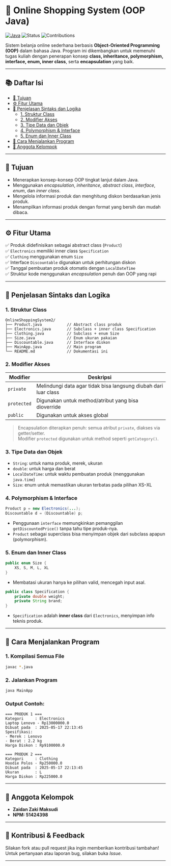 # 🛒 Online Shopping System (OOP Java)

[![Java](https://img.shields.io/badge/Java-17-blue.svg)](https://www.java.com/)
![Status](https://img.shields.io/badge/status-complete-brightgreen)
![Contributions](https://img.shields.io/badge/contributions-welcome-lightgrey)

Sistem belanja online sederhana berbasis **Object-Oriented Programming (OOP)** dalam bahasa Java. Program ini dikembangkan untuk memenuhi tugas kuliah dengan penerapan konsep **class, inheritance, polymorphism, interface, enum, inner class**, serta **encapsulation** yang baik.

---

## 📚 Daftar Isi

- [🎯 Tujuan](#-tujuan)
- [⚙️ Fitur Utama](#-fitur-utama)
- [🧠 Penjelasan Sintaks dan Logika](#-penjelasan-sintaks-dan-logika)
  - [1. Struktur Class](#1-struktur-class)
  - [2. Modifier Akses](#2-modifier-akses)
  - [3. Tipe Data dan Objek](#3-tipe-data-dan-objek)
  - [4. Polymorphism & Interface](#4-polymorphism--interface)
  - [5. Enum dan Inner Class](#5-enum-dan-inner-class)
- [🚀 Cara Menjalankan Program](#-cara-menjalankan-program)
- [👥 Anggota Kelompok](#-anggota-kelompok)

---

## 🎯 Tujuan

- Menerapkan konsep-konsep OOP tingkat lanjut dalam Java.
- Menggunakan *encapsulation*, *inheritance*, *abstract class*, *interface*, *enum*, dan *inner class*.
- Mengelola informasi produk dan menghitung diskon berdasarkan jenis produk.
- Menampilkan informasi produk dengan format yang bersih dan mudah dibaca.

---

## ⚙️ Fitur Utama

✅ Produk didefinisikan sebagai abstract class (`Product`)  
✅ `Electronics` memiliki inner class `Specification`  
✅ `Clothing` menggunakan enum `Size`  
✅ Interface `Discountable` digunakan untuk perhitungan diskon  
✅ Tanggal pembuatan produk otomatis dengan `LocalDateTime`  
✅ Struktur kode menggunakan *encapsulation* penuh dan OOP yang rapi  

---

## 🧠 Penjelasan Sintaks dan Logika

### 1. Struktur Class

```
OnlineShoppingSystem2/
├── Product.java           // Abstract class produk
├── Electronics.java       // Subclass + inner class Specification
├── Clothing.java          // Subclass + enum Size
├── Size.java              // Enum ukuran pakaian
├── Discountable.java      // Interface diskon
├── MainApp.java           // Main program
└── README.md              // Dokumentasi ini
```

### 2. Modifier Akses

| Modifier     | Deskripsi                                                   |
|--------------|-------------------------------------------------------------|
| `private`    | Melindungi data agar tidak bisa langsung diubah dari luar class |
| `protected`  | Digunakan untuk method/atribut yang bisa dioverride         |
| `public`     | Digunakan untuk akses global                                |

> Encapsulation diterapkan penuh: semua atribut `private`, diakses via getter/setter.  
> Modifier `protected` digunakan untuk method seperti `getCategory()`.

### 3. Tipe Data dan Objek

- `String`: untuk nama produk, merek, ukuran
- `double`: untuk harga dan berat
- `LocalDateTime`: untuk waktu pembuatan produk (menggunakan `java.time`)
- `Size`: enum untuk memastikan ukuran terbatas pada pilihan XS–XL

### 4. Polymorphism & Interface

```java
Product p = new Electronics(...);
Discountable d = (Discountable) p;
```

- Penggunaan `interface` memungkinkan pemanggilan `getDiscountedPrice()` tanpa tahu tipe produk-nya.
- `Product` sebagai superclass bisa menyimpan objek dari subclass apapun (polymorphism).

### 5. Enum dan Inner Class

```java
public enum Size {
    XS, S, M, L, XL
}
```

- Membatasi ukuran hanya ke pilihan valid, mencegah input asal.

```java
public class Specification {
    private double weight;
    private String brand;
}
```

- `Specification` adalah **inner class** dari `Electronics`, menyimpan info teknis produk.

---

## 🚀 Cara Menjalankan Program

### 1. Kompilasi Semua File

```bash
javac *.java
```

### 2. Jalankan Program

```bash
java MainApp
```

### Output Contoh:

```
=== PRODUK 1 ===
Kategori     : Electronics
Laptop Lenovo - Rp13000000.0
Dibuat pada  : 2025-05-17 22:13:45
Spesifikasi:
- Merek : Lenovo
- Berat : 2.2 kg
Harga Diskon : Rp9100000.0

=== PRODUK 2 ===
Kategori     : Clothing
Hoodie Polos - Rp250000.0
Dibuat pada  : 2025-05-17 22:13:45
Ukuran       : L
Harga Diskon : Rp225000.0
```

---

## 👥 Anggota Kelompok

- **Zaidan Zaki Maksudi**
- **NPM: 51424398**

---

## 💬 Kontribusi & Feedback

Silakan fork atau pull request jika ingin memberikan kontribusi tambahan!  
Untuk pertanyaan atau laporan bug, silakan buka *Issue*.

---